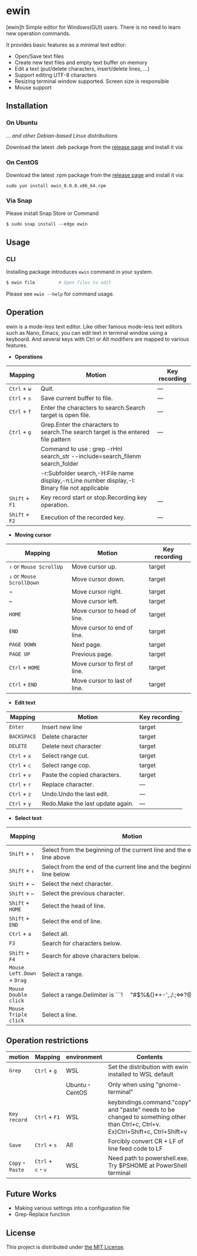 ewin
====

[ewin]h Simple editor for Windows(GUI) users.
  There is no need to learn new operation commands.

It provides basic features as a minimal text editor:

- Open/Save text files
- Create new text files and empty text buffer on memory
- Edit a text (put/delete characters, insert/delete lines, ...)
- Support editing UTF-8 characters
- Resizing terminal window supported. Screen size is responsible
- Mouse support

## Installation

### On Ubuntu

_... and other Debian-based Linux distributions_

Download the latest .deb package from the [release page](https://github.com/thinkingreed/ewin/releases) and install it via:

### On CentOS

Download the latest .rpm package from the [release page](https://github.com/thinkingreed/ewin/releases) and install it via:

```
sudo yun install ewin_0.0.0.x86_64.rpm
```

### Via Snap

Please install Snap Store or Command

```
$ sudo snap install --edge ewin
```

## Usage

### CLI

Installing package introduces `ewin` command in your system.

```sh
$ ewin file         # Open files to edit
```

Please see `ewin --help` for command usage.


## Operation

ewin is a mode-less text editor. Like other famous mode-less text editors such as Nano, Emacs, you can edit text in terminal window using a keyboard.
And several keys with Ctrl or Alt modifiers are mapped to various features.

- **Operations**

| Mapping        | Motion                                                                               |Key recording|
|----------------|--------------------------------------------------------------------------------------|-------------|
| `Ctrl` + `w`   | Quit.                                                                                |―            |
| `Ctrl` + `s`   | Save current buffer to file.                                                         |―            |
| `Ctrl` + `f`   | Enter the characters to search.Search target is open file.                           |―            |
| `Ctrl` + `g`   | Grep.Enter the characters to search.The search target is the entered file pattern    |―            |
|                | Command to use : grep -rHnI search_str --include=search_filenm search_folder         |             |
|                | -r:Subfolder search,-H:File name display,-n:Line number display,-I: Binary file not applicable|             |
| `Shift` + `F1` | Key record start or stop.Recording key operation.                                    |―            |
| `Shift` + `F2` | Execution of the recorded key.                                                       |―            |


- **Moving cursor**

| Mapping                             | Motion                             |Key recording|
|-------------------------------------|------------------------------------|-------------|
| `↑` or `Mouse ScrollUp`             | Move cursor up.                    |target       |
| `↓` or `Mouse ScrollDown`           | Move cursor down.                  |target       |
| `→`                                 | Move cursor right.                 |target       |
| `←`                                 | Move cursor left.                  |target       |
| `HOME`                              | Move cursor to head of line.       |target       |
| `END`                               | Move cursor to end of line.        |target       |
| `PAGE DOWN`                         | Next page.                         |target       |
| `PAGE UP`                           | Previous page.                     |target       |
| `Ctrl` + `HOME`                     | Move cursor to first of line.      |target       |
| `Ctrl` + `END`                      | Move cursor to last of line.       |target       |

- **Edit text**

| Mapping                 | Motion                          |Key recording|
|-------------------------|---------------------------------|-------------|
| `Enter`                 | Insert new line                 |target       |
| `BACKSPACE`             | Delete character                |target       |
| `DELETE`                | Delete next character           |target       |
| `Ctrl` + `x`            | Select range cut.               |target       |
| `Ctrl` + `c`            | Select range cop.               |target       |
| `Ctrl` + `v`            | Paste the copied characters.    |target       |
| `Ctrl` + `r`            | Replace character.              |―            |
| `Ctrl` + `z`            | Undo.Undo the last edit.        |―            |
| `Ctrl` + `y`            | Redo.Make the last update again.|―            |


- **Select text**

| Mapping                   | Motion                                                                     |Key recording|
|---------------------------|----------------------------------------------------------------------------|-------------|
| `Shift` + `↑`             | Select from the beginning of the current line and the end of the line above|target       |
| `Shift` + `↓`             | Select from the end of the current line and the beginning of the line below|target       |
| `Shift` + `→`             | Select the next character.　　　　　　　　　　　　　　　　　　　　　　　　　　  |target       |
| `Shift` + `←`             | Select the previous character.                                             |target       | 
| `Shift` + `HOME`          | Select the head of line.                                                   |target       | 
| `Shift` + `END`           | Select the end of line.                                                    |target       |
| `Ctrl` + `a`              | Select all.                                                                |target       |
| `F3`                      | Search for characters below.     　　　　　                                 |target       |
| `Shift` + `F4`            | Search for above characters below.　　　　　                                |target       |
| `Mouse Left.Down` + `Drag`| Select a range.                                                            |―            |
| `Mouse Double click`      | Select a range.Delimiter is ```! 　"\#$%&()*+-',./:;<=>?@[]^`{|}~```           |―            |
| `Mouse Triple click`      | Select a line.                                                             |―            |


## Operation restrictions
| motion        | Mapping          | environment     |Contents                                           |
|---------------|------------------|-----------------|---------------------------------------------------|
|`Grep`         | `Ctrl` + `g`     | WSL             | Set the distribution with ewin installed to WSL default|
|               |                  | Ubuntu・CentOS  | Only when using "gnome-terminal"                  |
|`Key record`   | `Ctrl` + `F1`    | WSL             | keybindings.command."copy" and "paste" needs to be changed to something other than Ctrl+c, Ctrl+v. Ex)Ctrl+Shift+c, Ctrl+Shift+v                                 |
|`Save`    　   | `Ctrl` + `s`     | All             | Forcibly convert CR + LF of line feed code to LF  |
|`Copy`・`Paste`| `Ctrl` + `c`・`v`| WSL             | Need path to powershell.exe. Try $PSHOME at PowerShell terminal|



## Future Works

- Making various settings into a configuration file
- Grep-Replace function

## License

This project is distributed under [the MIT License](./LICENSE.txt).
